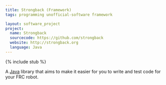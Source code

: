 ```yaml
---
title: Strongback (Framework)
tags: programming unofficial-software framework

layout: software_project
project:
  name: Strongback
  sourcecode: https://github.com/strongback
  website: http://strongback.org
  language: Java
---
```


{% include stub %}

A [Java](java) library that aims to make it easier for you to write and test code for your FRC robot.
